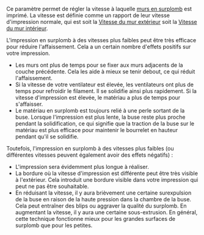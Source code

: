 Ce paramètre permet de régler la vitesse à laquelle [murs en surplomb](wall_overhang_angle.md) est imprimé. La vitesse est définie comme un rapport de leur vitesse d'impression normale, qui est soit la [Vitesse du mur extérieur](../speed/speed_wall_0.md) soit la [Vitesse du mur intérieur](../speed/speed_wall_x.md).

L'impression en surplomb à des vitesses plus faibles peut être très efficace pour réduire l'affaissement. Cela a un certain nombre d'effets positifs sur votre impression.
* Les murs ont plus de temps pour se fixer aux murs adjacents de la couche précédente. Cela les aide à mieux se tenir debout, ce qui réduit l'affaissement.
* Si la vitesse de votre ventilateur est élevée, les ventilateurs ont plus de temps pour refroidir le filament. Il se solidifie ainsi plus rapidement. Si la vitesse d'impression est élevée, le matériau a plus de temps pour s'affaisser.
* Le matériau en surplomb est toujours relié à une perle sortant de la buse. Lorsque l'impression est plus lente, la buse reste plus proche pendant la solidification, ce qui signifie que la traction de la buse sur le matériau est plus efficace pour maintenir le bourrelet en hauteur pendant qu'il se solidifie.

Toutefois, l'impression en surplomb à des vitesses plus faibles (ou différentes vitesses peuvent également avoir des effets négatifs) :
* L'impression sera évidemment plus longue à réaliser.
* La bordure où la vitesse d'impression est différente peut être très visible à l'extérieur. Cela introduit une bordure visible dans votre impression qui peut ne pas être souhaitable.
* En réduisant la vitesse, il y aura brièvement une certaine surexpulsion de la buse en raison de la haute pression dans la chambre de la buse. Cela peut entraîner des blips ou aggraver la qualité du surplomb. En augmentant la vitesse, il y aura une certaine sous-extrusion. En général, cette technique fonctionne mieux pour les grandes surfaces de surplomb que pour les petites.

